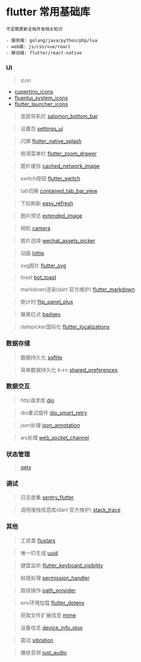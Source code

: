 # flutter 常用基础库
```
不定期更新全栈开发相关知识

- 服务端: golang/java/python/php/lua
- web端: js/css/vue/react
- 移动端: flutter/react-native

```

### UI

> icon    
- [cupertino_icons](https://api.flutter.dev/flutter/cupertino/cupertino-library.html)
- [fluentui_system_icons](https://pub.dev/packages/fluentui_system_icons)
- [flutter_launcher_icons](https://pub.dev/packages/flutter_launcher_icons)

> 底部导航栏 [salomon_bottom_bar](https://pub.dev/packages/salomon_bottom_bar)

> 设置页 [settings_ui](https://pub.dev/packages/settings_ui)

> 闪屏 [flutter_native_splash](https://pub.dev/packages/flutter_native_splash)

> 侧滑菜单栏 [flutter_zoom_drawer](https://pub.dev/packages/flutter_zoom_drawer)

> 图片缓存 [cached_network_image](https://pub.dev/packages/cached_network_image)

> switch按钮 [flutter_switch](https://pub.dev/packages/flutter_switch)

> tab切换 [contained_tab_bar_view](https://pub.dev/packages/contained_tab_bar_view)

> 下拉刷新 [easy_refresh](https://pub.dev/packages/easy_refresh)

> 图片预览 [extended_image](https://pub.dev/packages/extended_image)

> 相机 [camera](https://pub.dev/packages/camera)

> 图片选择 [wechat_assets_picker](https://pub.dev/packages/wechat_assets_picker)

> 动画 [lottie](https://pub.dev/packages/lottie)

> svg图片 [flutter_svg](https://pub.dev/packages/flutter_svg)

> toast [bot_toast](https://pub.dev/packages/bot_toast)

> markdown渲染(dart 官方维护) [flutter_markdown](https://pub.dev/packages/flutter_markdown)

> 倒计时 [flip_panel_plus](https://pub.dev/packages/flip_panel_plus)

> 徽章红点 [badges](https://pub.dev/packages/badges)

> datepicker国际化 [flutter_localizations](https://pub.dev/packages/flutter_localization)


### 数据存储
> 数据持久化 [sqflite](https://pub.dev/packages/sqflite)

> 简单数据持久化 k->v [shared_preferences](https://pub.dev/packages/shared_preferences)

### 数据交互

> http请求库 [dio](https://pub.dev/packages/dio)

> dio重试插件 [dio_smart_retry](https://pub.dev/packages/dio_smart_retry)

> json处理 [json_annotation](https://pub.dev/packages/json_annotation)

> ws处理 [web_socket_channel](https://pub.dev/packages/web_socket_channel)

### 状态管理
> [getx](https://pub.dev/packages/get)

### 调试
> 日志收集 [sentry_flutter](https://pub.dev/packages/sentry_flutter)

> 调用堆栈信息库(dart 官方维护) [stack_trace](https://pub.dev/packages/stack_trace)

### 其他

> 工具类 [flustars](https://pub.dev/packages/flustars)

> 唯一ID生成 [uuid](https://pub.dev/packages/uuid)

> 键盘监听 [flutter_keyboard_visibility](https://pub.dev/packages/flutter_keyboard_visibility)

> 权限处理 [permission_handler](https://pub.dev/packages/permission_handler)

> 路径操作 [path_provider](https://pub.dev/packages/path_provider)

> env环境加载 [flutter_dotenv](https://pub.dev/packages/flutter_dotenv)

> 获取文件扩展信息 [mime](https://pub.dev/packages/mime)

> 设备信息 [device_info_plus](https://pub.dev/packages/device_info_plus)

> 震动 [vibration](https://pub.dev/packages/vibration)

> 播放音频 [just_audio](https://pub.dev/packages/just_audio)
